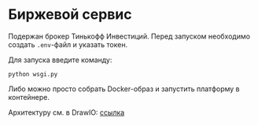 # Биржевой сервис

Подержан брокер Тинькофф Инвестиций. Перед запуском необходимо создать `.env`-файл и указать токен.

Для запуска введите команду:

```
python wsgi.py
```

Либо можно просто собрать Docker-образ и запустить платформу в контейнере.


Архитектуру см. в DrawIO: [ссылка](https://app.diagrams.net/#G1IUtQ8-wBy-99RU_X8brbRB2VngjWEXIL)
